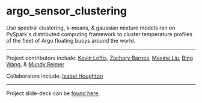 # argo_sensor_clustering
Use spectral clustering, k-means, &amp; gaussian mixture models ran on PySpark's distributed computing framework to cluster temperature profiles of the fleet of Argo floating buoys around the world.

---

Project contributors include: [Kevin Loftis](https://www.linkedin.com/in/kevin-loftis), [Zachary Barnes](https://www.linkedin.com/in/zachary-barnes-usf), [Maxine Liu](https://www.linkedin.com/in/maxine-liu), [Bing Wang](https://www.linkedin.com/in/bingwang32), & [Mundy Reimer](https://www.linkedin.com/in/mundyreimer)

Collaborators include: [Isabel Houghton](https://www.linkedin.com/in/isabel-houghton-22a62373)

---

Project slide-deck can be [found here](https://docs.google.com/presentation/d/1yQh4USQ-taN2zQ36ukN4ExVCNp2EwumFjSiDIEPRv0s/edit?usp=sharing).
